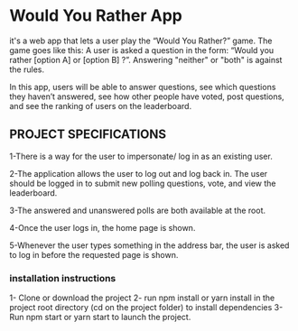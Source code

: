 # Would You Rather App
 it's a web app  that lets a user play the “Would You Rather?” game. The game goes like this: A user is asked a question in the form: “Would you rather [option A] or [option B] ?”. Answering "neither" or "both" is against the rules.

In this app, users will be able to answer questions, see which questions they haven’t answered, see how other people have voted, post questions, and see the ranking of users on the leaderboard.

## PROJECT SPECIFICATIONS

1-There is a way for the user to impersonate/ log in as an existing user.

2-The application allows the user to log out and log back in. The user should be logged in to submit new polling questions, vote, and view the leaderboard.

3-The answered and unanswered polls are both available at the root.

4-Once the user logs in, the home page is shown.

5-Whenever the user types something in the address bar, the user is asked to log in before the requested page is shown.

### installation instructions
1- Clone or download the project
2- run npm install or yarn install in the project root directory (cd on the project folder) to install dependencies
3- Run npm start or yarn start to launch the project.